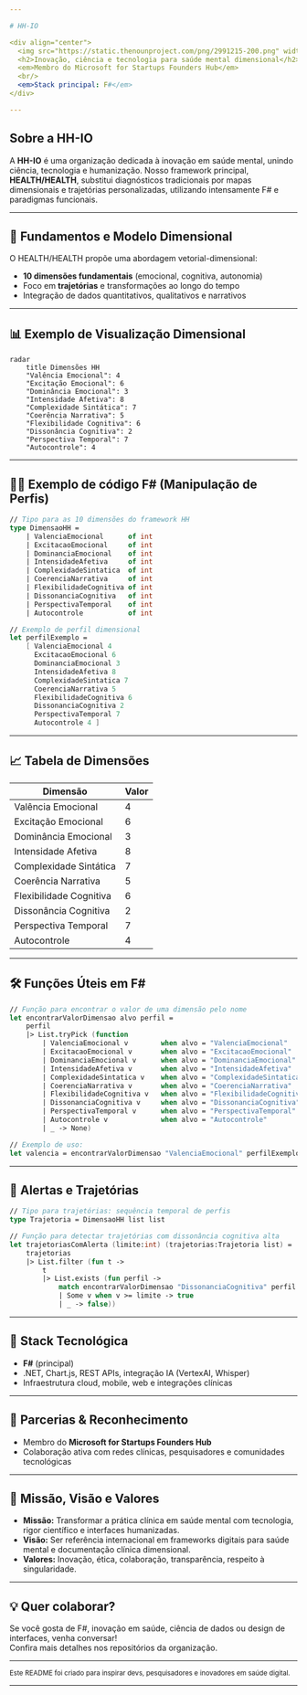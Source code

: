 ```yaml
---

# HH-IO

<div align="center">
  <img src="https://static.thenounproject.com/png/2991215-200.png" width="90" alt="Logo HH-IO" />
  <h2>Inovação, ciência e tecnologia para saúde mental dimensional</h2>
  <em>Membro do Microsoft for Startups Founders Hub</em>
  <br/>
  <em>Stack principal: F#</em>
</div>

---
```


## Sobre a HH-IO

A **HH-IO** é uma organização dedicada à inovação em saúde mental, unindo ciência, tecnologia e humanização. Nosso framework principal, **HEALTH/HEALTH**, substitui diagnósticos tradicionais por mapas dimensionais e trajetórias personalizadas, utilizando intensamente F# e paradigmas funcionais.

---

## 🔬 Fundamentos e Modelo Dimensional

O HEALTH/HEALTH propõe uma abordagem vetorial-dimensional:
- **10 dimensões fundamentais** (emocional, cognitiva, autonomia)
- Foco em **trajetórias** e transformações ao longo do tempo
- Integração de dados quantitativos, qualitativos e narrativos

---

## 📊 Exemplo de Visualização Dimensional

```mermaid
radar
    title Dimensões HH
    "Valência Emocional": 4
    "Excitação Emocional": 6
    "Dominância Emocional": 3
    "Intensidade Afetiva": 8
    "Complexidade Sintática": 7
    "Coerência Narrativa": 5
    "Flexibilidade Cognitiva": 6
    "Dissonância Cognitiva": 2
    "Perspectiva Temporal": 7
    "Autocontrole": 4
```

---

## 🧑‍💻 Exemplo de código F# (Manipulação de Perfis)

```fsharp
// Tipo para as 10 dimensões do framework HH
type DimensaoHH =
    | ValenciaEmocional      of int
    | ExcitacaoEmocional     of int
    | DominanciaEmocional    of int
    | IntensidadeAfetiva     of int
    | ComplexidadeSintatica  of int
    | CoerenciaNarrativa     of int
    | FlexibilidadeCognitiva of int
    | DissonanciaCognitiva   of int
    | PerspectivaTemporal    of int
    | Autocontrole           of int

// Exemplo de perfil dimensional
let perfilExemplo =
    [ ValenciaEmocional 4
      ExcitacaoEmocional 6
      DominanciaEmocional 3
      IntensidadeAfetiva 8
      ComplexidadeSintatica 7
      CoerenciaNarrativa 5
      FlexibilidadeCognitiva 6
      DissonanciaCognitiva 2
      PerspectivaTemporal 7
      Autocontrole 4 ]
```

---

## 📈 Tabela de Dimensões

| Dimensão                | Valor |
|-------------------------|-------|
| Valência Emocional      | 4     |
| Excitação Emocional     | 6     |
| Dominância Emocional    | 3     |
| Intensidade Afetiva     | 8     |
| Complexidade Sintática  | 7     |
| Coerência Narrativa     | 5     |
| Flexibilidade Cognitiva | 6     |
| Dissonância Cognitiva   | 2     |
| Perspectiva Temporal    | 7     |
| Autocontrole            | 4     |

---

## 🛠️ Funções Úteis em F#

```fsharp
// Função para encontrar o valor de uma dimensão pelo nome
let encontrarValorDimensao alvo perfil =
    perfil
    |> List.tryPick (function
        | ValenciaEmocional v        when alvo = "ValenciaEmocional"      -> Some v
        | ExcitacaoEmocional v       when alvo = "ExcitacaoEmocional"     -> Some v
        | DominanciaEmocional v      when alvo = "DominanciaEmocional"    -> Some v
        | IntensidadeAfetiva v       when alvo = "IntensidadeAfetiva"     -> Some v
        | ComplexidadeSintatica v    when alvo = "ComplexidadeSintatica"  -> Some v
        | CoerenciaNarrativa v       when alvo = "CoerenciaNarrativa"     -> Some v
        | FlexibilidadeCognitiva v   when alvo = "FlexibilidadeCognitiva" -> Some v
        | DissonanciaCognitiva v     when alvo = "DissonanciaCognitiva"   -> Some v
        | PerspectivaTemporal v      when alvo = "PerspectivaTemporal"    -> Some v
        | Autocontrole v             when alvo = "Autocontrole"           -> Some v
        | _ -> None)

// Exemplo de uso:
let valencia = encontrarValorDimensao "ValenciaEmocional" perfilExemplo
```

---

## 🚦 Alertas e Trajetórias

```fsharp
// Tipo para trajetórias: sequência temporal de perfis
type Trajetoria = DimensaoHH list list

// Função para detectar trajetórias com dissonância cognitiva alta
let trajetoriasComAlerta (limite:int) (trajetorias:Trajetoria list) =
    trajetorias
    |> List.filter (fun t ->
        t
        |> List.exists (fun perfil ->
            match encontrarValorDimensao "DissonanciaCognitiva" perfil with
            | Some v when v >= limite -> true
            | _ -> false))
```

---

## 🚀 Stack Tecnológica

- **F#** (principal)
- .NET, Chart.js, REST APIs, integração IA (VertexAI, Whisper)
- Infraestrutura cloud, mobile, web e integrações clínicas

---

## 🤝 Parcerias & Reconhecimento

- Membro do **Microsoft for Startups Founders Hub**
- Colaboração ativa com redes clínicas, pesquisadores e comunidades tecnológicas

---

## 🌱 Missão, Visão e Valores

- **Missão:** Transformar a prática clínica em saúde mental com tecnologia, rigor científico e interfaces humanizadas.
- **Visão:** Ser referência internacional em frameworks digitais para saúde mental e documentação clínica dimensional.
- **Valores:** Inovação, ética, colaboração, transparência, respeito à singularidade.

---

## 💡 Quer colaborar?

Se você gosta de F#, inovação em saúde, ciência de dados ou design de interfaces, venha conversar!  
Confira mais detalhes nos repositórios da organização.

---

<sub>Este README foi criado para inspirar devs, pesquisadores e inovadores em saúde digital.</sub>

---

